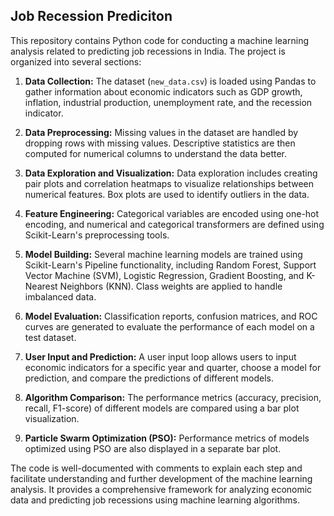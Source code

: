 
## Job Recession Prediciton

This repository contains Python code for conducting a machine learning analysis related to predicting job recessions in India. The project is organized into several sections:

1. **Data Collection:** The dataset (`new_data.csv`) is loaded using Pandas to gather information about economic indicators such as GDP growth, inflation, industrial production, unemployment rate, and the recession indicator.

2. **Data Preprocessing:** Missing values in the dataset are handled by dropping rows with missing values. Descriptive statistics are then computed for numerical columns to understand the data better.

3. **Data Exploration and Visualization:** Data exploration includes creating pair plots and correlation heatmaps to visualize relationships between numerical features. Box plots are used to identify outliers in the data.

4. **Feature Engineering:** Categorical variables are encoded using one-hot encoding, and numerical and categorical transformers are defined using Scikit-Learn's preprocessing tools.

5. **Model Building:** Several machine learning models are trained using Scikit-Learn's Pipeline functionality, including Random Forest, Support Vector Machine (SVM), Logistic Regression, Gradient Boosting, and K-Nearest Neighbors (KNN). Class weights are applied to handle imbalanced data.

6. **Model Evaluation:** Classification reports, confusion matrices, and ROC curves are generated to evaluate the performance of each model on a test dataset.

7. **User Input and Prediction:** A user input loop allows users to input economic indicators for a specific year and quarter, choose a model for prediction, and compare the predictions of different models.

8. **Algorithm Comparison:** The performance metrics (accuracy, precision, recall, F1-score) of different models are compared using a bar plot visualization.

9. **Particle Swarm Optimization (PSO):** Performance metrics of models optimized using PSO are also displayed in a separate bar plot.

The code is well-documented with comments to explain each step and facilitate understanding and further development of the machine learning analysis. It provides a comprehensive framework for analyzing economic data and predicting job recessions using machine learning algorithms.
